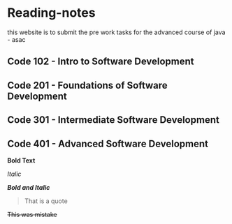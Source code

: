 # Reading-notes
this website is to submit the pre work tasks for the advanced course of java - asac
## Code 102 - Intro to Software Development
## Code 201 - Foundations of Software Development
## Code 301 - Intermediate Software Development
## Code 401 - Advanced Software Development

**Bold Text**

_Italic_

***Bold and Italic***

> That is a quote

~~This was mistake~~